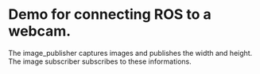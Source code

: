 # Demo for connecting ROS to a webcam. 
The image_publisher captures images and publishes the width and height. 
The image subscriber subscribes to these informations.
